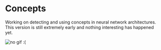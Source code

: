 # Concepts

Working on detecting and using concepts in neural network architectures. This version is still extremely early and nothing interesting has happened yet.

![no gif :(](https://media.giphy.com/media/JIX9t2j0ZTN9S/giphy.gif)
